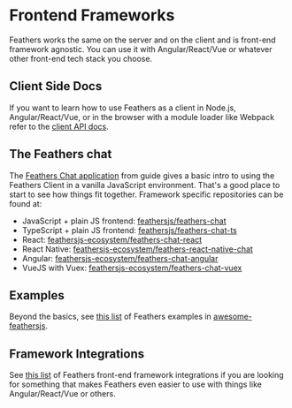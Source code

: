 # Frontend Frameworks

Feathers works the same on the server and on the client and is front-end framework agnostic. You can use it with Angular/React/Vue or whatever other front-end tech stack you choose.

## Client Side Docs

If you want to learn how to use Feathers as a client in Node.js, Angular/React/Vue, or in the browser with a module loader like Webpack refer to the [client API docs](../api/client.md).

## The Feathers chat

The [Feathers Chat application](../guides/) from guide gives a basic intro to using the Feathers Client in a vanilla JavaScript environment. That's a good place to start to see how things fit together. Framework specific repositories can be found at:

- JavaScript + plain JS frontend: [feathersjs/feathers-chat](https://github.com/feathersjs/feathers-chat)
- TypeScript + plain JS frontend: [feathersjs/feathers-chat-ts](https://github.com/feathersjs/feathers-chat-ts)
- React: [feathersjs-ecosystem/feathers-chat-react](https://github.com/feathersjs-ecosystem/feathers-chat-react)
- React Native: [feathersjs-ecosystem/feathers-react-native-chat](https://github.com/feathersjs-ecosystem/feathers-react-native-chat)
- Angular: [feathersjs-ecosystem/feathers-chat-angular](https://github.com/feathersjs-ecosystem/feathers-chat-angular)
- VueJS with Vuex: [feathersjs-ecosystem/feathers-chat-vuex](https://github.com/feathersjs-ecosystem/feathers-chat-vuex)

## Examples

Beyond the basics, see [this list](https://github.com/feathersjs/awesome-feathersjs#examples) of Feathers examples in [awesome-feathersjs](https://github.com/feathersjs/awesome-feathersjs).

## Framework Integrations

See [this list](https://github.com/feathersjs/awesome-feathersjs#frontend-frameworks) of Feathers front-end framework integrations if you are looking for something that makes Feathers even easier to use with things like Angular/React/Vue or others.
